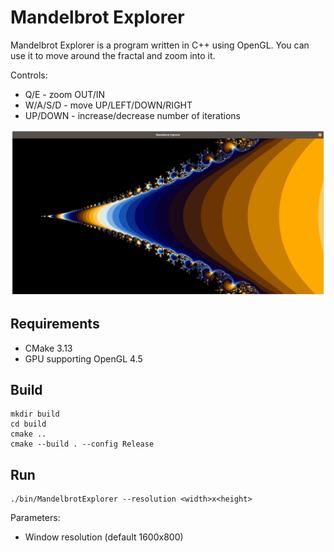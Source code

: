 # Mandelbrot Explorer
Mandelbrot Explorer is a program written in C++ using OpenGL.
You can use it to move around the fractal and zoom into it.

Controls:
- Q/E - zoom OUT/IN
- W/A/S/D - move UP/LEFT/DOWN/RIGHT
- UP/DOWN - increase/decrease number of iterations

![main window](https://github.com/Dzonas/MandelbrotExplorer/blob/master/screenshot.png)
  
## Requirements
- CMake 3.13
- GPU supporting OpenGL 4.5

## Build
```
mkdir build
cd build
cmake ..
cmake --build . --config Release
```

## Run
```
./bin/MandelbrotExplorer --resolution <width>x<height>
```
Parameters:
- Window resolution (default 1600x800)